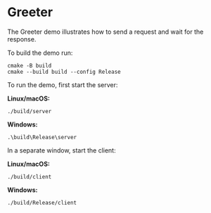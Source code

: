 # Greeter

The Greeter demo illustrates how to send a request and wait for the response.

To build the demo run:

```shell
cmake -B build
cmake --build build --config Release
```

To run the demo, first start the server:

**Linux/macOS:**

```shell
./build/server
```

**Windows:**

```shell
.\build\Release\server
```

In a separate window, start the client:

**Linux/macOS:**

```shell
./build/client
```

**Windows:**

```shell
./build/Release/client
